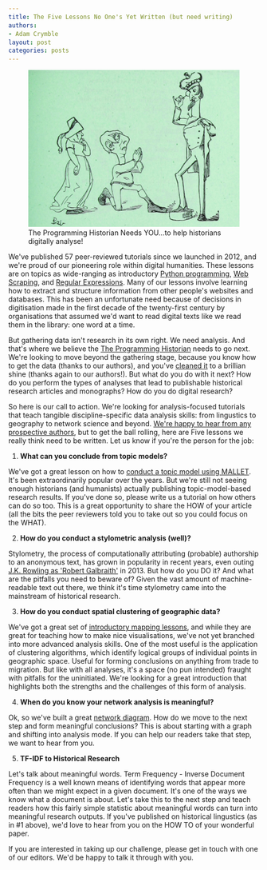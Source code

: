 ```yaml
---
title: The Five Lessons No One's Yet Written (but need writing)
authors:
- Adam Crymble
layout: post
categories: posts
---
```


<p><figure><a href="/images/call-to-action/call-to-action.jpg">
        <img src="/images/call-to-action/call-to-action.jpg" alt=""/></a><figcaption>
    The Programming Historian Needs YOU...to help historians digitally analyse!</figcaption></figure></p>

We've published 57 peer-reviewed tutorials since we launched in 2012, and we're proud of our pioneering role within digital humanities. These lessons are on topics as wide-ranging as introductory [Python programming](http://programminghistorian.org/lessons/introduction-and-installation), [Web Scraping](http://programminghistorian.org/lessons/automated-downloading-with-wget), and [Regular Expressions](http://programminghistorian.org/lessons/understanding-regular-expressions). Many of our lessons involve learning how to extract and structure information from other people's websites and databases. This has been an unfortunate need because of decisions in digitisation made in the first decade of the twenty-first century by organisations that assumed we'd want to read digital texts like we read them in the library: one word at a time.

But gathering data isn't research in its own right. We need analysis. And that's where we believe the [The Programming Historian](http://programminghistorian.org) needs to go next. We're looking to move beyond the gathering stage, because you know how to get the data (thanks to our authors), and you've [cleaned it](http://programminghistorian.org/lessons/cleaning-data-with-openrefine) to a brillian shine (thanks again to our authors!). But what do you do with it next? How do you perform the types of analyses that lead to publishable historical research articles and monographs? How do you do digital research?

So here is our call to action. We're looking for analysis-focused tutorials that teach tangible discipline-specific data analysis skills: from lingustics to geography to network science and beyond. [We're happy to hear from any prospective authors](http://programminghistorian.org/contribute), but to get the ball rolling, here are Five lessons we really think need to be written. Let us know if you're the person for the job:

1) **What can you conclude from topic models?**

We've got a great lesson on how to [conduct a topic model using MALLET](http://programminghistorian.org/lessons/topic-modeling-and-mallet). It's been extraordinarily popular over the years. But we're still not seeing enough historians (and humanists) actually publishing topic-model-based research results. If you've done so, please write us a tutorial on how others can do so too. This is a great opportunity to share the HOW of your article (all the bits the peer reviewers told you to take out so you could focus on the WHAT).

2) **How do you conduct a stylometric analysis (well)?**

Stylometry, the process of computationally attributing (probable) authorship to an anonymous text, has grown in popularity in recent years, even outing [J.K. Rowling as 'Robert Galbraith'](http://languagelog.ldc.upenn.edu/nll/?p=5315) in 2013. But how do you DO it? And what are the pitfalls you need to beware of? Given the vast amount of machine-readable text out there, we think it's time stylometry came into the mainstream of historical research.

3) **How do you conduct spatial clustering of geographic data?**

We've got a great set of [introductory mapping lessons](http://programminghistorian.org/lessons/googlemaps-googleearth), and while they are great for teaching how to make nice visualisations, we've not yet branched into more advanced analysis skills. One of the most useful is the application of clustering algorithms, which identify logical groups of individual points in geographic space. Useful for forming conclusions on anything from trade to migration. But like with all analyses, it's a space (no pun intended) fraught with pitfalls for the uninitiated. We're looking for a great introduction that highlights both the strengths and the challenges of this form of analysis.

4) **When do you know your network analysis is meaningful?**

Ok, so we've built a great [network diagram](http://programminghistorian.org/lessons/creating-network-diagrams-from-historical-sources). How do we move to the next step and form meaningful conclusions? This is about starting with a graph and shifting into analysis mode. If you can help our readers take that step, we want to hear from you.

5) **TF-IDF to Historical Research**

Let's talk about meaningful words. Term Frequency - Inverse Document Frequency is a well known means of identifying words that appear more often than we might expect in a given document. It's one of the ways we know what a document is about. Let's take this to the next step and teach readers how this fairly simple statistic about meaningful words can turn into meaningful research outputs. If you've published on historical lingustics (as in #1 above), we'd love to hear from you on the HOW TO of your wonderful paper.

If you are interested in taking up our challenge, please get in touch with one of our editors. We'd be happy to talk it through with you.
